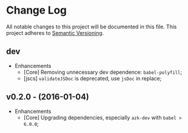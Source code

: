 # Change Log

All notable changes to this project will be documented in this file.
This project adheres to [Semantic Versioning](http://semver.org/).

## dev

* Enhancements
  - [Core] Removing unnecessary dev dependence: `babel-polyfill`;
  * [jscs] `validateJSDoc` is deprecated, use `jsDoc` in replace;

## v0.2.0 - (2016-01-04)

* Enhancements
  * [Core] Upgrading dependencies, especially `azk-dev` with `babel > 6.0.0`;

